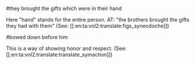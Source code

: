 #they brought the gifts which were in their hand

Here "hand" stands for the entire person. AT: "the brothers brought the gifts they had with them" (See: [[:en:ta:vol2:translate:figs_synecdoche]])

#bowed down before him

This is a way of showing honor and respect. (See: [[:en:ta:vol2:translate:translate_symaction]])